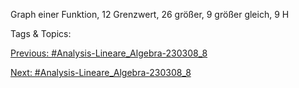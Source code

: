 Graph einer Funktion, 12
Grenzwert, 26
größer, 9
größer gleich, 9
H

   Tags & Topics:
   

[Previous: #Analysis-Lineare_Algebra-230308_8](Analysis-Lineare_Algebra-230308_8.md)

[Next: #Analysis-Lineare_Algebra-230308_8](Analysis-Lineare_Algebra-230308_8.md)